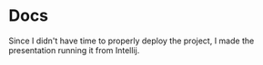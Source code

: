 # Docs

Since I didn't have time to properly deploy the project, I made the presentation running it from Intellij.


